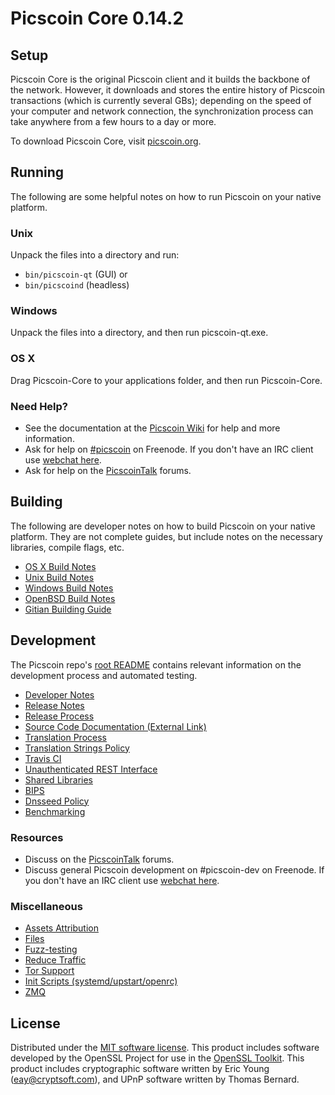 Picscoin Core 0.14.2
=====================

Setup
---------------------
Picscoin Core is the original Picscoin client and it builds the backbone of the network. However, it downloads and stores the entire history of Picscoin transactions (which is currently several GBs); depending on the speed of your computer and network connection, the synchronization process can take anywhere from a few hours to a day or more.

To download Picscoin Core, visit [picscoin.org](https://picscoin.org).

Running
---------------------
The following are some helpful notes on how to run Picscoin on your native platform.

### Unix

Unpack the files into a directory and run:

- `bin/picscoin-qt` (GUI) or
- `bin/picscoind` (headless)

### Windows

Unpack the files into a directory, and then run picscoin-qt.exe.

### OS X

Drag Picscoin-Core to your applications folder, and then run Picscoin-Core.

### Need Help?

* See the documentation at the [Picscoin Wiki](https://picscoin.info/)
for help and more information.
* Ask for help on [#picscoin](http://webchat.freenode.net?channels=picscoin) on Freenode. If you don't have an IRC client use [webchat here](http://webchat.freenode.net?channels=picscoin).
* Ask for help on the [PicscoinTalk](https://picscointalk.io/) forums.

Building
---------------------
The following are developer notes on how to build Picscoin on your native platform. They are not complete guides, but include notes on the necessary libraries, compile flags, etc.

- [OS X Build Notes](build-osx.md)
- [Unix Build Notes](build-unix.md)
- [Windows Build Notes](build-windows.md)
- [OpenBSD Build Notes](build-openbsd.md)
- [Gitian Building Guide](gitian-building.md)

Development
---------------------
The Picscoin repo's [root README](/README.md) contains relevant information on the development process and automated testing.

- [Developer Notes](developer-notes.md)
- [Release Notes](release-notes.md)
- [Release Process](release-process.md)
- [Source Code Documentation (External Link)](https://dev.visucore.com/picscoin/doxygen/)
- [Translation Process](translation_process.md)
- [Translation Strings Policy](translation_strings_policy.md)
- [Travis CI](travis-ci.md)
- [Unauthenticated REST Interface](REST-interface.md)
- [Shared Libraries](shared-libraries.md)
- [BIPS](bips.md)
- [Dnsseed Policy](dnsseed-policy.md)
- [Benchmarking](benchmarking.md)

### Resources
* Discuss on the [PicscoinTalk](https://picscointalk.io/) forums.
* Discuss general Picscoin development on #picscoin-dev on Freenode. If you don't have an IRC client use [webchat here](http://webchat.freenode.net/?channels=picscoin-dev).

### Miscellaneous
- [Assets Attribution](assets-attribution.md)
- [Files](files.md)
- [Fuzz-testing](fuzzing.md)
- [Reduce Traffic](reduce-traffic.md)
- [Tor Support](tor.md)
- [Init Scripts (systemd/upstart/openrc)](init.md)
- [ZMQ](zmq.md)

License
---------------------
Distributed under the [MIT software license](/COPYING).
This product includes software developed by the OpenSSL Project for use in the [OpenSSL Toolkit](https://www.openssl.org/). This product includes
cryptographic software written by Eric Young ([eay@cryptsoft.com](mailto:eay@cryptsoft.com)), and UPnP software written by Thomas Bernard.
